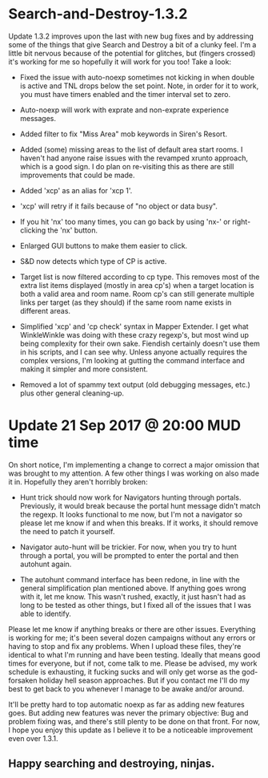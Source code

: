 # Search-and-Destroy-1.3.2

Update 1.3.2 improves upon the last with new bug fixes and by addressing some of
the things that give Search and Destroy a bit of a clunky feel.  I'm a little bit
nervous because of the potential for glitches, but (fingers crossed) it's working
for me so hopefully it will work for you too!  Take a look:

- Fixed the issue with auto-noexp sometimes not kicking in when double is active and
TNL drops below the set point.  Note, in order for it to work, you must have timers
enabled and the timer interval set to zero.

- Auto-noexp will work with exprate and non-exprate experience messages.

- Added filter to fix "Miss Area" mob keywords in Siren's Resort.

- Added (some) missing areas to the list of default area start rooms.  I haven't
had anyone raise issues with the revamped xrunto approach, which is a good sign.
I do plan on re-visiting this as there are still improvements that could be made.

- Added 'xcp' as an alias for 'xcp 1'.

- 'xcp' will retry if it fails because of "no object or data busy".  

- If you hit 'nx' too many times, you can go back by using 'nx-' or right-clicking
  the 'nx' button.

- Enlarged GUI buttons to make them easier to click.

- S&D now detects which type of CP is active.

- Target list is now filtered according to cp type.  This removes most of the extra 
list items displayed (mostly in area cp's) when a target location is both a valid 
area and room name.  Room cp's can still generate multiple links per target (as they
should) if the same room name exists in different areas.

- Simplified 'xcp' and 'cp check' syntax in Mapper Extender.  I get what WinkleWinkle
was doing with these crazy regexp's, but most wind up being complexity for their 
own sake.  Fiendish certainly doesn't use them in his scripts, and I can see why.
Unless anyone actually requires the complex versions, I'm looking at gutting the 
command interface and making it simpler and more consistent.

- Removed a lot of spammy text output (old debugging messages, etc.) plus other 
general cleaning-up.

# Update 21 Sep 2017 @ 20:00 MUD time  

On short notice, I'm implementing a change to correct a major omission that was brought
to my attention.  A few other things I was working on also made it in.  Hopefully they
aren't horribly broken:

- Hunt trick should now work for Navigators hunting through portals.  Previously, 
it would break because the portal hunt message didn't match the regexp.  It looks
functional to me now, but I'm not a navigator so please let me know if and when this
breaks.  If it works, it should remove the need to patch it yourself.

- Navigator auto-hunt will be trickier.  For now, when you try to hunt through a portal, you
will be prompted to enter the portal and then autohunt again.

- The autohunt command interface has been redone, in line with the general simplification
plan mentioned above.  If anything goes wrong with it, let me know.  This wasn't rushed,
exactly, it just hasn't had as long to be tested as other things, but I fixed all of the
issues that I was able to identify.

Please let me know if anything breaks or there are other issues.  Everything is working for me; it's been several dozen campaigns without any errors or having to stop and fix any problems.  When I upload these files, they're identical to what I'm running and have been testing.  Ideally that means good times for everyone, but if not, come talk to me.  Please be advised, my work schedule is exhausting, it fucking sucks and will only get worse as the god-forsaken holiday hell season approaches.  But if you contact me I'll do my best to get back to you whenever I manage to be awake and/or around.

It'll be pretty hard to top automatic noexp as far as adding new features goes.  But adding new features was never the primary objective:  Bug and problem fixing was, and there's still plenty to be done on that front.  For now, I hope you enjoy this update as I believe it to be a noticeable improvement even over 1.3.1.

Happy searching and destroying, ninjas.
- 

